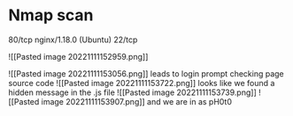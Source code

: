 
# **Nmap scan**

80/tcp nginx/1.18.0 (Ubuntu)
22/tcp


![[Pasted image 20221111152959.png]]

![[Pasted image 20221111153056.png]]
leads to login prompt
checking page source code
![[Pasted image 20221111153722.png]]
looks like we found a hidden message in the .js file
![[Pasted image 20221111153739.png]]
![[Pasted image 20221111153907.png]]
and we are in as pH0t0

